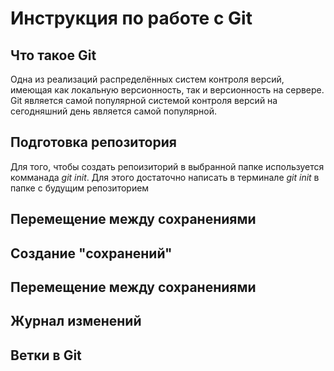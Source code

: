 # Инструкция по работе с Git

## Что такое Git

Одна из реализаций распределённых систем контроля версий, имеющая как локальную версионность, так и версионность на сервере. Git является самой популярной системой контроля версий на сегодняшний день является самой популярной.  

## Подготовка репозитория

Для того, чтобы создать репоизиторий в выбранной папке используется комманада *git init*.
Для этого достаточно написать в терминале *git init* в папке с будущим репозиторием


## Перемещение между сохранениями

## Создание "сохранений"

## Перемещение между сохранениями

## Журнал изменений

## Ветки в Git

